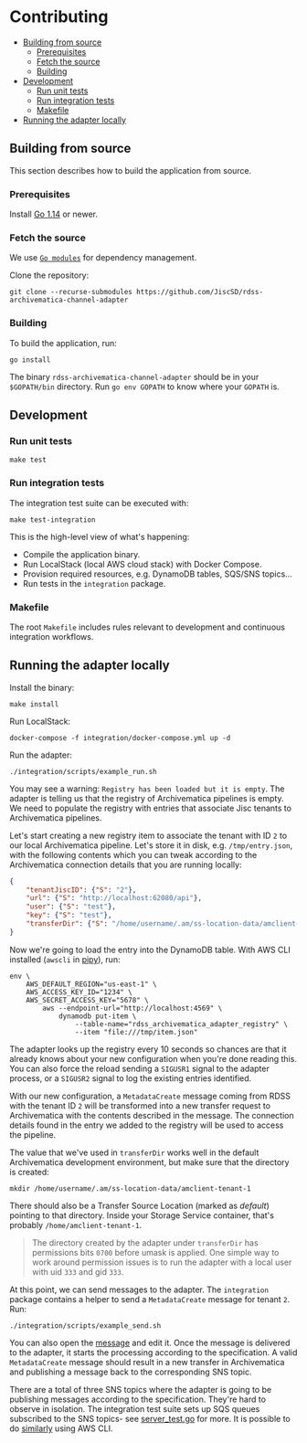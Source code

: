 # Contributing

- [Building from source](#building-from-source)
  - [Prerequisites](#prerequisites)
  - [Fetch the source](#fetch-the-source)
  - [Building](#building)
- [Development](#development)
  - [Run unit tests](#run-unit-tests)
  - [Run integration tests](#run-integration-tests)
  - [Makefile](#makefile)
- [Running the adapter locally](#running-the-adapter-locally)

## Building from source

This section describes how to build the application from source.

### Prerequisites

Install [Go 1.14][1] or newer.

### Fetch the source

We use [`Go modules`][2] for dependency management.

Clone the repository:

    git clone --recurse-submodules https://github.com/JiscSD/rdss-archivematica-channel-adapter

### Building

To build the application, run:

    go install

The binary `rdss-archivematica-channel-adapter` should be in your `$GOPATH/bin`
directory. Run `go env GOPATH` to know where your `GOPATH` is.

## Development

### Run unit tests

    make test

### Run integration tests

The integration test suite can be executed with:

    make test-integration

This is the high-level view of what's happening:

- Compile the application binary.
- Run LocalStack (local AWS cloud stack) with Docker Compose.
- Provision required resources, e.g. DynamoDB tables, SQS/SNS topics...
- Run tests in the `integration` package.

### Makefile

The root `Makefile` includes rules relevant to development and continuous
integration workflows.

## Running the adapter locally

Install the binary:

    make install

Run LocalStack:

    docker-compose -f integration/docker-compose.yml up -d

Run the adapter:

    ./integration/scripts/example_run.sh

You may see a warning: `Registry has been loaded but it is empty`. The adapter
is telling us that the registry of Archivematica pipelines is empty. We need to
populate the registry with entries that associate Jisc tenants to Archivematica
pipelines.

Let's start creating a new registry item to associate the tenant with ID `2` to
our local Archivematica pipeline. Let's store it in disk,
e.g. `/tmp/entry.json`, with the following contents which you can tweak
according to the Archivematica connection details that you are running locally:

```json
{
    "tenantJiscID": {"S": "2"},
    "url": {"S": "http://localhost:62080/api"},
    "user": {"S": "test"},
    "key": {"S": "test"},
    "transferDir": {"S": "/home/username/.am/ss-location-data/amclient-tenant-1"}
}
```

Now we're going to load the entry into the DynamoDB table.  With AWS CLI
installed (`awscli` in [pipy][3]), run:

    env \
        AWS_DEFAULT_REGION="us-east-1" \
        AWS_ACCESS_KEY_ID="1234" \
        AWS_SECRET_ACCESS_KEY="5678" \
            aws --endpoint-url="http://localhost:4569" \
                dynamodb put-item \
                    --table-name="rdss_archivematica_adapter_registry" \
                    --item "file:///tmp/item.json"

The adapter looks up the registry every 10 seconds so chances are that it
already knows about your new configuration when you're done reading this. You
can also force the reload sending a `SIGUSR1` signal to the adapter process, or
a `SIGUSR2` signal to log the existing entries identified.

With our new configuration, a `MetadataCreate` message coming from RDSS with
the tenant ID `2` will be transformed into a new transfer request to
Archivematica with the contents described in the message. The connection details
found in the entry we added to the registry will be used to access the pipeline.

The value that we've used in `transferDir` works well in the default
Archivematica development environment, but make sure that the directory is
created:

    mkdir /home/username/.am/ss-location-data/amclient-tenant-1

There should also be a Transfer Source Location (marked as *default*) pointing
to that directory. Inside your Storage Service container, that's probably
`/home/amclient-tenant-1`.

> The directory created by the adapter under `transferDir` has permissions bits
> `0700` before umask is applied. One simple way to work around permission
> issues is to run the adapter with a local user with uid `333` and gid `333`.

At this point, we can send messages to the adapter. The `integration` package
contains a helper to send a `MetadataCreate` message for tenant `2`. Run:

    ./integration/scripts/example_send.sh

You can also open the [message][4] and edit it. Once the message is delivered
to the adapter, it starts the processing according to the specification. A valid
`MetadataCreate` message should result in a new transfer in Archivematica and
publishing a message back to the corresponding SNS topic.

There are a total of three SNS topics where the adapter is going to be
publishing messages according to the specification. They're hard to observe in
isolation. The integration test suite sets up SQS queues subscribed to the SNS
topics- see [server_test.go](./integration/server_test.go) for more. It is
possible to do [similarly](https://gugsrs.com/localstack-sqs-sns/) using AWS
CLI.

[1]: https://golang.org/doc/install
[2]: https://github.com/golang/go/wiki/Modules
[3]: https://pypi.org/project/awscli/
[4]: ./integration/testdata/message-metadata-create.json
